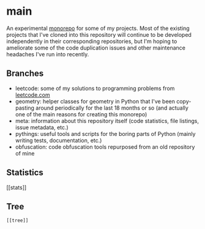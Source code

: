 # main

An experimental [monorepo](https://en.wikipedia.org/wiki/Monorepo) for some of
my projects. Most of the existing projects that I've cloned into this
repository will continue to be developed independently in their corresponding
repositories, but I'm hoping to ameliorate some of the code duplication issues
and other maintenance headaches I've run into recently.

## Branches

- leetcode: some of my solutions to programming problems from [leetcode.com](https://leetcode.com/)
- geometry: helper classes for geometry in Python that I've been copy-pasting around periodically for the last 18 months or so (and actually one of the main reasons for creating this monorepo)
- meta: information about this repository itself (code statistics, file listings, issue metadata, etc.)
- pythings: useful tools and scripts for the boring parts of Python (mainly writing tests, documentation, etc.)
- obfuscation: code obfuscation tools repurposed from an old repository of mine

## Statistics

[[stats]]

## Tree

```
[[tree]]
```

